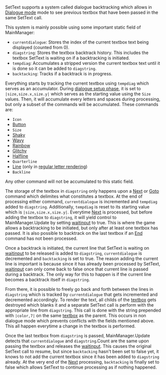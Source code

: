 SetText supports a system called dialogue backtracking which allows in [Dialogue mode](../Dialogue%20mode.md) mode to see previous textbox that have been passed in the same SetText call.

This system is mainly possible using some important static field of MainManager:

* `currentdialogue`: Stores the index of the current textbox text being displayed (counted from 0).
* `diagstring`: Stores the textbox backtrack history. This includes the textbox SetText is waiting on if a backtracking is initiated.
* `tempdiag`: Accumulates a stripped version the current textbox text until it is done so it can be added to `diagstring`.
* `backtacking`: Tracks if a backtrack is in progress.

Everything starts by tracking the current textbox using `tempdiag` which serves as an accumulator.  During [dialogue setup phase](../Life%20Cycle/dialogue%20setup%20phase.md), it is set to `|size,size.x,size.y|` which serves as the starting value using the `Size` values. Then, it will accumulate every letters and spaces during processing, but only a subset of the commands will be accumulated. These commands are:

* `Icon`
* [Button](../Commands/Individual%20commands/Button.md)
* `Size`
* [Shaky](../Commands/Individual%20commands/Shaky.md)
* [Wavy](../Commands/Individual%20commands/Wavy.md)
* [Rainbow](../Commands/Individual%20commands/Rainbow.md)
* [Glitchy](../Commands/Individual%20commands/Glitchy.md)
* [Halfline](../Commands/Individual%20commands/Halfline.md)
* `Quarterline`
* [Line](../Commands/Individual%20commands/Line.md) (only in [regular letter rendering](../Life%20Cycle/letter%20rendering/regular%20letter%20rendering.md))
* `Backline`

Any other command will not be accumulated to this static field.

The storage of the textbox in `diagstring` only happens upon a [Next](../Commands/Individual%20commands/Next.md) or [Goto](../Commands/Individual%20commands/Goto.md) command which delimites what constitutes a textbox. At the end of processing either command, `currentdialogue` is incremented and `tempdiag` added to 
`diagstring`. Additionally, `tempdiag` is reset to its starting value which is `|size,size.x,size.y|`. Everytime [Next](../Commands/Individual%20commands/Next.md) is processed, but before adding the textbox to `diagstring`, it will yield control to MainManager.Update by setting [waitinput](../Global%20vars%20used/waitinput.md) to true. This is where the game allows a backtracking to be initiated, but only after at least one textbox has passed. It is also possible to backtrack on the last textbox if an [End](../Commands/Individual%20commands/End.md) command has not been processed.

Once a backtrack is initiated, the current line that SetText is waiting on [waitinput](../Global%20vars%20used/waitinput.md) to be released is added to `diagstring`, `currentdialogue` is decremented and `backtacking` is set to true. The reason adding the current line is important is because since it has already been processed by SetText, [waitinput](../Global%20vars%20used/waitinput.md) can only come back to false once that current line is passed during a backtrack. The only way for this to happen is if the current line becomes a backtrack itself in `diagstring`.

From there, it is possible to freely go back and forth between the lines in `diagstring` which is tracked by `currentdialogue` that gets incremented and decremented accordingly. To render the text, all childs of the [textbox](../Notable%20local%20variable/textbox.md) gets destroyed which blanks it and a separate SetText call is perform with the appropriate line from `diagstring`. This call is done with the string prepended with `|color,7|` on the same [textbox](../Notable%20local%20variable/textbox.md) as the parent. This occurs in non dialogue mode which prevents conflicts with the fields mentioned above. This all happen everytime a change in the textbox is performed.

Once the last textbox from `diagstring` is passed, MainManager.Update detects that `currentdialogue` and `diagstring`.Count are the same upon passing the textbox and releases the [waitinput](../Global%20vars%20used/waitinput.md). This causes the original SetText call to resume, but since `backtacking` hasn't been set to false yet, it knows to not add the current textbox since it has been added to `diagstring` already. At the very end of the [Next](../Commands/Individual%20commands/Next.md) processing, `backtacking` is finally set to false which allows SetText to continue processing as if nothing happened.
